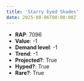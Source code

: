 ```yaml
---
title: 'Starry Eyed Shades'
date: 2025-08-06T00:00:00Z
---
```

- **RAP**: 7096
- **Value**: -1
- **Demand level**: -1
- **Trend**: -1
- **Projected?**: True
- **Hyped?**: True
- **Rare?**: True

